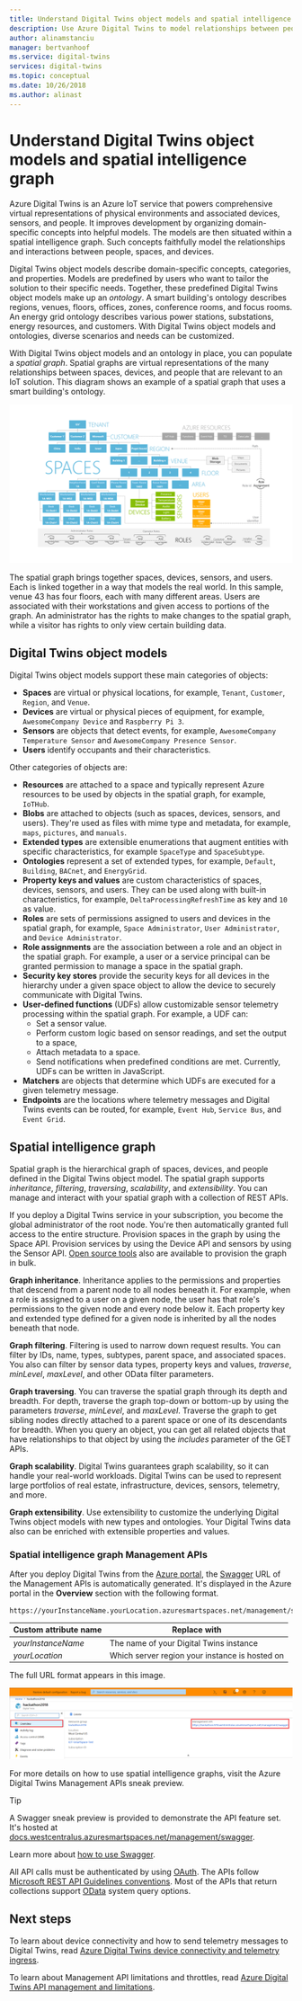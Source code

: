 ```yaml
---
title: Understand Digital Twins object models and spatial intelligence graph | Microsoft Docs
description: Use Azure Digital Twins to model relationships between people, places, and devices
author: alinamstanciu
manager: bertvanhoof
ms.service: digital-twins
services: digital-twins
ms.topic: conceptual
ms.date: 10/26/2018
ms.author: alinast
---
```


# Understand Digital Twins object models and spatial intelligence graph

Azure Digital Twins is an Azure IoT service that powers comprehensive virtual representations of physical environments and associated devices, sensors, and people. It improves development by organizing domain-specific concepts into helpful models. The models are then situated within a spatial intelligence graph. Such concepts faithfully model the relationships and interactions between people, spaces, and devices.

Digital Twins object models describe domain-specific concepts, categories, and properties. Models are predefined by users who want to tailor the solution to their specific needs. Together, these predefined Digital Twins object models make up an _ontology_. A smart building's ontology describes regions, venues, floors, offices, zones, conference rooms, and focus rooms. An energy grid ontology describes various power stations, substations, energy resources, and customers. With Digital Twins object models and ontologies, diverse scenarios and needs can be customized.

With Digital Twins object models and an ontology in place, you can populate a _spatial graph_. Spatial graphs are virtual representations of the many relationships between spaces, devices, and people that are relevant to an IoT solution. This diagram shows an example of a spatial graph that uses a smart building's ontology.

![Digital Twins spatial graph building][1]

<a id="model"></a>

The spatial graph brings together spaces, devices, sensors, and users. Each is linked together in a way that models the real world. In this sample, venue 43 has four floors, each with many different areas. Users are associated with their workstations and given access to portions of the graph. An administrator has the rights to make changes to the spatial graph, while a visitor has rights to only view certain building data.

## Digital Twins object models

Digital Twins object models support these main categories of objects:

- **Spaces** are virtual or physical locations, for example, `Tenant`, `Customer`, `Region`, and `Venue`.
- **Devices** are virtual or physical pieces of equipment, for example, `AwesomeCompany Device` and `Raspberry Pi 3`.
- **Sensors** are objects that detect events, for example, `AwesomeCompany Temperature Sensor` and `AwesomeCompany Presence Sensor`.
- **Users** identify occupants and their characteristics.

Other categories of objects are:

- **Resources** are attached to a space and typically represent Azure resources to be used by objects in the spatial graph, for example, `IoTHub`.
- **Blobs** are attached to objects (such as spaces, devices, sensors, and users). They're used as files with mime type and metadata, for example, `maps`, `pictures`, and `manuals`.
- **Extended types** are extensible enumerations that augment entities with specific characteristics, for example `SpaceType` and `SpaceSubtype`.
- **Ontologies** represent a set of extended types, for example, `Default`, `Building`, `BACnet`, and `EnergyGrid`.
- **Property keys and values** are custom characteristics of spaces, devices, sensors, and users. They can be used along with built-in characteristics, for example, `DeltaProcessingRefreshTime` as key and `10` as value.
- **Roles** are sets of permissions assigned to users and devices in the spatial graph, for example, `Space Administrator`, `User Administrator`, and `Device Administrator`.
- **Role assignments** are the association between a role and an object in the spatial graph. For example, a user or a service principal can be granted permission to manage a space in the spatial graph.
- **Security key stores** provide the security keys for all devices in the hierarchy under a given space object to allow the device to securely communicate with Digital Twins.
- **User-defined functions** (UDFs) allow customizable sensor telemetry processing within the spatial graph. For example, a UDF can: 
    - Set a sensor value. 
    - Perform custom logic based on sensor readings, and set the output to a space, 
    - Attach metadata to a space. 
    - Send notifications when predefined conditions are met. Currently, UDFs can be written in JavaScript.
- **Matchers** are objects that determine which UDFs are executed for a given telemetry message.
- **Endpoints** are the locations where telemetry messages and Digital Twins events can be routed, for example, `Event Hub`, `Service Bus`, and `Event Grid`.

<a id="graph"></a>

## Spatial intelligence graph

Spatial graph is the hierarchical graph of spaces, devices, and people defined in the Digital Twins object model. The spatial graph supports _inheritance_, _filtering_, _traversing_, _scalability_, and _extensibility_. You can manage and interact with your spatial graph with a collection of REST APIs.

If you deploy a Digital Twins service in your subscription, you become the global administrator of the root node. You're then automatically granted full access to the entire structure. Provision spaces in the graph by using the Space API. Provision services by using the Device API and sensors by using the Sensor API. [Open source tools](https://github.com/Azure-Samples/digital-twins-samples-csharp) also are available to provision the graph in bulk.

**Graph inheritance**. Inheritance applies to the permissions and properties that descend from a parent node to all nodes beneath it. For example, when a role is assigned to a user on a given node, the user has that role's permissions to the given node and every node below it. Each property key and extended type defined for a given node is inherited by all the nodes beneath that node.

**Graph filtering**. Filtering is used to narrow down request results. You can filter by IDs, name, types, subtypes, parent space, and associated spaces. You also can filter by sensor data types, property keys and values, *traverse*, *minLevel*, *maxLevel*, and other OData filter parameters.

**Graph traversing**. You can traverse the spatial graph through its depth and breadth. For depth, traverse the graph top-down or bottom-up by using the parameters *traverse*, *minLevel*, and *maxLevel*. Traverse the graph to get sibling nodes directly attached to a parent space or one of its descendants for breadth. When you query an object, you can get all related objects that have relationships to that object by using the *includes* parameter of the GET APIs.

**Graph scalability**. Digital Twins guarantees graph scalability, so it can handle your real-world workloads. Digital Twins can be used to represent large portfolios of real estate, infrastructure, devices, sensors, telemetry, and more.

**Graph extensibility**. Use extensibility to customize the underlying Digital Twins object models with new types and ontologies. Your Digital Twins data also can be enriched with extensible properties and values.

### Spatial intelligence graph Management APIs

After you deploy Digital Twins from the [Azure portal](https://portal.azure.com), the [Swagger](https://swagger.io/tools/swagger-ui/) URL of the Management APIs is automatically generated. It's displayed in the Azure portal in the **Overview** section with the following format.

```plaintext
https://yourInstanceName.yourLocation.azuresmartspaces.net/management/swagger
```

| Custom attribute name | Replace with |
| --- | --- |
| *yourInstanceName* | The name of your Digital Twins instance |
| *yourLocation* | Which server region your instance is hosted on |

 The full URL format appears in this image.

![Digital Twins portal Management API][2]

For more details on how to use spatial intelligence graphs, visit the Azure Digital Twins Management APIs sneak preview.

> [!TIP]
> A Swagger sneak preview is provided to demonstrate the API feature set.
> It's hosted at [docs.westcentralus.azuresmartspaces.net/management/swagger](https://docs.westcentralus.azuresmartspaces.net/management/swagger).

Learn more about [how to use Swagger](how-to-use-swagger.md).

All API calls must be authenticated by using [OAuth](https://docs.microsoft.com/azure/active-directory/develop/v1-protocols-oauth-code). The APIs follow [Microsoft REST API Guidelines conventions](https://github.com/Microsoft/api-guidelines/blob/master/Guidelines.md). Most of the APIs that return collections support [OData](http://www.odata.org/getting-started/basic-tutorial/#queryData) system query options.

## Next steps

To learn about device connectivity and how to send telemetry messages to Digital Twins, read [Azure Digital Twins device connectivity and telemetry ingress](concepts-device-ingress.md).

To learn about Management API limitations and throttles, read [Azure Digital Twins API management and limitations](concepts-service-limits.md).

<!-- Images -->
[1]: media/concepts/digital-twins-spatial-graph-building.png
[2]: media/concepts/digital-twins-spatial-graph-management-api-url.png
